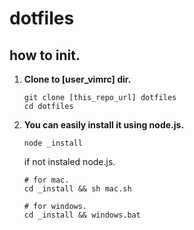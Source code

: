 # dotfiles

## how to init.

1. **Clone to [user_vimrc] dir.**
    ```
    git clone [this_repo_url] dotfiles
    cd dotfiles
    ```
1. **You can easily install it using node.js.**
    ```
    node _install
    ```
    if not instaled node.js.
    ```
    # for mac.
    cd _install && sh mac.sh

    # for windows.
    cd _install && windows.bat
    ```
